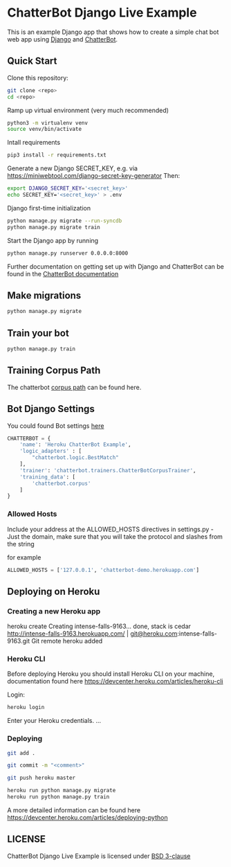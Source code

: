 # ChatterBot Django Live Example

This is an example Django app that shows how to create a simple chat bot web
app using [Django](https://ww.djangoproject.com) and [ChatterBot](https://github.com/gunthercox/ChatterBot).

## Quick Start

Clone this repository:

``` Bash
git clone <repo>
cd <repo>
```

Ramp up virtual environment (very much recommended)
``` Bash
python3 -m virtualenv venv
source venv/bin/activate
```

Intall requirements
``` Bash
pip3 install -r requirements.txt
```

Generate a new Django SECRET_KEY, e.g. via https://miniwebtool.com/django-secret-key-generator
Then:
``` Bash
export DJANGO_SECRET_KEY='<secret_key>'
echo SECRET_KEY='<secret_key>' > .env
```

Django first-time initialization

``` Bash
python manage.py migrate --run-syncdb
python manage.py migrate train
```

Start the Django app by running 

``` Bash
python manage.py runserver 0.0.0.0:8000
```

Further documentation on getting set up with Django and ChatterBot can be found in the [ChatterBot documentation](http://chatterbiot.readthedocs.io/en/latest/django.html)

## Make migrations

``` Bash
python manage.py migrate
```
## Train your bot

``` Bash
python manage.py train
```

## Training Corpus Path
The chatterbot [corpus path](https://github.com/gunthercox/chatterbot-corpus/tree/master/chatterbot_corpus/data/english) can be found here.

## Bot Django Settings
You could found Bot settings [here](./example_app/settings.py)

``` Python
CHATTERBOT = {
    'name': 'Heroku ChatterBot Example',
    'logic_adapters' : [
        "chatterbot.logic.BestMatch"
    ],
    'trainer': 'chatterbot.trainers.ChatterBotCorpusTrainer',
    'training_data': [
        'chatterbot.corpus'
    ]
}
```

### Allowed Hosts
Include your address at the ALLOWED_HOSTS directives in settings.py - Just the domain, make sure that you will take the protocol and slashes from the string

for example
``` Python
ALLOWED_HOSTS = ['127.0.0.1', 'chatterbot-demo.herokuapp.com']
```
    
## Deploying on Heroku

### Creating a new Heroku app

heroku create
Creating intense-falls-9163... done, stack is cedar
http://intense-falls-9163.herokuapp.com/ | git@heroku.com:intense-falls-9163.git
Git remote heroku added

### Heroku CLI

Before deploying Heroku you should install Heroku CLI on your machine, documentation found here https://devcenter.heroku.com/articles/heroku-cli

Login:

``` Bash
heroku login
```
Enter your Heroku credentials.
...

### Deploying

``` Bash
git add .

git commit -m "<comment>"

git push heroku master

heroku run python manage.py migrate
heroku run python manage.py train
```

A more detailed information can be found here https://devcenter.heroku.com/articles/deploying-python

## LICENSE
ChatterBot Django Live Example is licensed under [BSD 3-clause](./license.md)

